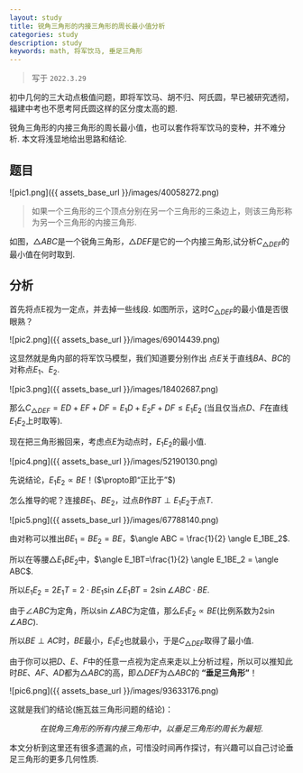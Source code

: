 ```yaml
---
layout: study
title: 锐角三角形的内接三角形的周长最小值分析
categories: study
description: study
keywords: math, 将军饮马, 垂足三角形
---
```



>写于 `2022.3.29`

初中几何的三大动点极值问题，即将军饮马、胡不归、阿氏圆，早已被研究透彻，福建中考也不愿考阿氏圆这样的区分度太高的题.

锐角三角形的内接三角形的周长最小值，也可以套作将军饮马的变种，并不难分析. 本文将浅显地给出思路和结论.

## 题目

![pic1.png]({{ assets_base_url }}/images/40058272.png)

> 如果一个三角形的三个顶点分别在另一个三角形的三条边上，则该三角形称为另一个三角形的内接三角形.

如图，$△ABC$是一个锐角三角形，$△DEF$是它的一个内接三角形,试分析$C_{△DEF}$的最小值在何时取到.

## 分析

首先将点E视为一定点，并去掉一些线段. 如图所示，这时$C_{△DEF}$的最小值是否很眼熟？

![pic2.png]({{ assets_base_url }}/images/69014439.png)

这显然就是角内部的将军饮马模型，我们知道要分别作出 点$E$关于直线$BA$、$BC$的对称点$E_1$、$E_2$.

![pic3.png]({{ assets_base_url }}/images/18402687.png)

那么$C_{△DEF}=ED+EF+DF=E_1D+E_2F+DF\leq E_1E_2$ (当且仅当点$D$、$F$在直线$E_1E_2$上时取等).

现在把三角形搬回来，考虑点$E$为动点时，$E_1E_2$的最小值.

![pic4.png]({{ assets_base_url }}/images/52190130.png)

先说结论，$E_1E_2\propto BE$！($\propto即“正比于”$)

怎么推导的呢？连接$BE_1、BE_2$，过点$B$作$BT\perp E_1E_2$于点$T$.

![pic5.png]({{ assets_base_url }}/images/67788140.png)

由对称可以推出$BE_1=BE_2=BE$，$\angle ABC = \frac{1}{2} \angle E_1BE_2$.

所以在等腰$△E_1BE_2$中，$\angle E_1BT=\frac{1}{2} \angle E_1BE_2 = \angle ABC$.

所以$E_1E_2=2E_1T=2 \cdot BE_1\sin\angle E_1BT=2\sin\angle ABC \cdot BE$.

由于$\angle ABC$为定角，所以$\sin\angle ABC$为定值，那么$E_1E_2\propto BE$(比例系数为$2\sin\angle ABC$).

所以$BE\perp AC$时，$BE$最小，$E_1E_2$也就最小，于是$C_{△DEF}$取得了最小值.

由于你可以把$D$、$E$、$F$中的任意一点视为定点来走以上分析过程，所以可以推知此时$BE$、$AF$、$AD$都为$△ABC$的高，即$△DEF$为$△ABC$的 **“垂足三角形”**！

![pic6.png]({{ assets_base_url }}/images/93633176.png)

这就是我们的结论(施瓦兹三角形问题的结论)：

$$在锐角三角形的所有内接三角形中，以垂足三角形的周长为最短.$$

本文分析到这里还有很多遗漏的点，可惜没时间再作探讨，有兴趣可以自己讨论垂足三角形的更多几何性质.